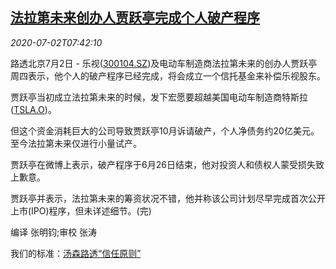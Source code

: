 <!--1593676394000-->
[法拉第未来创办人贾跃亭完成个人破产程序](https://cn.reuters.com/article/faraday-jiayuetingpersonal-bankruptcy070-idCNKBS2430VO)
------

<div><i>2020-07-02T07:42:10</i></div><div class="StandardArticleBody_body"><p>路透北京7月2日 - 乐视(<span id="symbol_300104.SZ_0"><a href="//www.reuters.com/companies/300104.SZ">300104.SZ</a></span>)及电动车制造商法拉第未来的创办人贾跃亭周四表示，他个人的破产程序已经完成，将会成立一个信托基金来补偿乐视股东。 </p><p>贾跃亭当初成立法拉第未来的时候，发下宏愿要超越美国电动车制造商特斯拉(<span id="symbol_TSLA.O_1"><a href="//www.reuters.com/companies/TSLA.O">TSLA.O</a></span>)。 </p><p>但这个资金消耗巨大的公司导致贾跃亭10月诉请破产，个人净债务约20亿美元。至今法拉第未来仅进行小量试产。 </p><p>贾跃亭在微博上表示，破产程序于6月26日结束，他对投资人和债权人蒙受损失致上歉意。 </p><p>贾跃亭并表示，法拉第未来的筹资状况不错，他并称该公司计划尽早完成首次公开上市(IPO)程序，但未详述细节。(完) </p><div class="Attribution_container"><div class="Attribution_attribution"><p class="Attribution_content">编译 张明钧;审校 张涛 </p></div></div><div class="StandardArticleBody_trustBadgeContainer"><span class="StandardArticleBody_trustBadgeTitle">我们的标准：</span><span class="trustBadgeUrl"><a href="https://www.thomsonreuters.cn/content/dam/openweb/documents/pdf/china/brochures/about-us-1.pdf">汤森路透“信任原则”</a></span></div></div>
